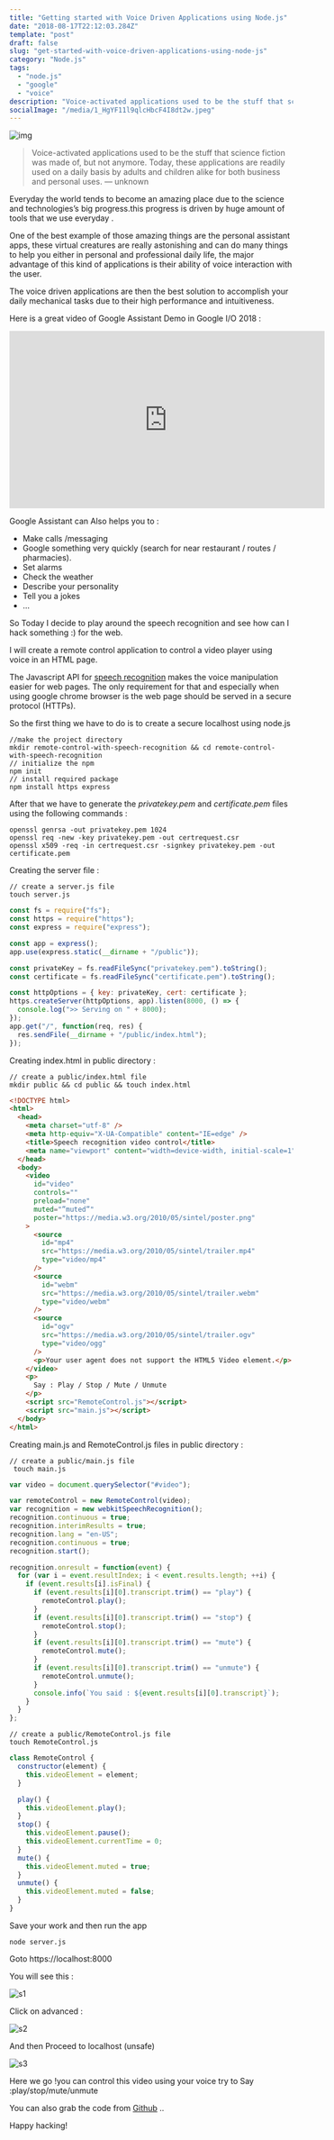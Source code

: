 ```yaml
---
title: "Getting started with Voice Driven Applications using Node.js"
date: "2018-08-17T22:12:03.284Z"
template: "post"
draft: false
slug: "get-started-with-voice-driven-applications-using-node-js"
category: "Node.js"
tags:
  - "node.js"
  - "google"
  - "voice"
description: "Voice-activated applications used to be the stuff that science fiction was made of, but not anymore. Today, these applications are readily used on a daily basis by adults and children alike for both business and personal uses..."
socialImage: "/media/1_HgYF11l9qlcHbcF4I8dt2w.jpeg"
---
```


![img](/media/1_HgYF11l9qlcHbcF4I8dt2w.jpeg)

> Voice-activated applications used to be the stuff that science fiction was made of, but not anymore. Today, these applications are readily used on a daily basis by adults and children alike for both business and personal uses. — unknown

Everyday the world tends to become an amazing place due to the science and technologies’s big progress.this progress is driven by huge amount of tools that we use everyday .

One of the best example of those amazing things are the personal assistant apps, these virtual creatures are really astonishing and can do many things to help you either in personal and professional daily life, the major advantage of this kind of applications is their ability of voice interaction with the
user.

The voice driven applications are then the best solution to accomplish your daily mechanical tasks due to their high performance and
intuitiveness.

Here is a great video of Google Assistant Demo in Google I/O 2018 :

<iframe width="560" height="315" src="https://www.youtube.com/embed/d40jgFZ5hXk"
frameborder="0"
allow="accelerometer; autoplay; encrypted-media; gyroscope; picture-in-picture"
allowfullscreen></iframe>

Google Assistant can Also helps you to :

- Make calls /messaging
- Google something very quickly (search for near restaurant / routes / pharmacies).
- Set alarms
- Check the weather
- Describe your personality
- Tell you a jokes
- …

So Today I decide to play around the speech recognition and see how can I hack something :) for the web.

I will create a remote control application to control a video player using voice in an HTML page.

The Javascript API for [speech recognition](https://w3c.github.io/speech-api/speechapi.html) makes the voice manipulation easier for web pages. The only requirement for that and especially when using google chrome browser is the web page should be served in a secure protocol (HTTPs).

So the first thing we have to do is to create a secure localhost using node.js

```
//make the project directory
mkdir remote-control-with-speech-recognition && cd remote-control-with-speech-recognition
// initialize the npm
npm init
// install required package
npm install https express

```

After that we have to generate the _privatekey.pem_ and _certificate.pem_ files using the following commands :

```
openssl genrsa -out privatekey.pem 1024
openssl req -new -key privatekey.pem -out certrequest.csr
openssl x509 -req -in certrequest.csr -signkey privatekey.pem -out certificate.pem
```

Creating the server file :

```
// create a server.js file
touch server.js
```

```javascript
const fs = require("fs");
const https = require("https");
const express = require("express");

const app = express();
app.use(express.static(__dirname + "/public"));

const privateKey = fs.readFileSync("privatekey.pem").toString();
const certificate = fs.readFileSync("certificate.pem").toString();

const httpOptions = { key: privateKey, cert: certificate };
https.createServer(httpOptions, app).listen(8000, () => {
  console.log(">> Serving on " + 8000);
});
app.get("/", function(req, res) {
  res.sendFile(__dirname + "/public/index.html");
});
```

Creating index.html in public directory :

```
// create a public/index.html file
mkdir public && cd public && touch index.html

```

```html
<!DOCTYPE html>
<html>
  <head>
    <meta charset="utf-8" />
    <meta http-equiv="X-UA-Compatible" content="IE=edge" />
    <title>Speech recognition video control</title>
    <meta name="viewport" content="width=device-width, initial-scale=1" />
  </head>
  <body>
    <video
      id="video"
      controls=""
      preload="none"
      muted="”muted”"
      poster="https://media.w3.org/2010/05/sintel/poster.png"
    >
      <source
        id="mp4"
        src="https://media.w3.org/2010/05/sintel/trailer.mp4"
        type="video/mp4"
      />
      <source
        id="webm"
        src="https://media.w3.org/2010/05/sintel/trailer.webm"
        type="video/webm"
      />
      <source
        id="ogv"
        src="https://media.w3.org/2010/05/sintel/trailer.ogv"
        type="video/ogg"
      />
      <p>Your user agent does not support the HTML5 Video element.</p>
    </video>
    <p>
      Say : Play / Stop / Mute / Unmute
    </p>
    <script src="RemoteControl.js"></script>
    <script src="main.js"></script>
  </body>
</html>
```

Creating main.js and RemoteControl.js files in public directory :

```
// create a public/main.js file
 touch main.js
```

```js
var video = document.querySelector("#video");

var remoteControl = new RemoteControl(video);
var recognition = new webkitSpeechRecognition();
recognition.continuous = true;
recognition.interimResults = true;
recognition.lang = "en-US";
recognition.continuous = true;
recognition.start();

recognition.onresult = function(event) {
  for (var i = event.resultIndex; i < event.results.length; ++i) {
    if (event.results[i].isFinal) {
      if (event.results[i][0].transcript.trim() == "play") {
        remoteControl.play();
      }
      if (event.results[i][0].transcript.trim() == "stop") {
        remoteControl.stop();
      }
      if (event.results[i][0].transcript.trim() == "mute") {
        remoteControl.mute();
      }
      if (event.results[i][0].transcript.trim() == "unmute") {
        remoteControl.unmute();
      }
      console.info(`You said : ${event.results[i][0].transcript}`);
    }
  }
};
```

```
// create a public/RemoteControl.js file
touch RemoteControl.js
```

```js
class RemoteControl {
  constructor(element) {
    this.videoElement = element;
  }

  play() {
    this.videoElement.play();
  }
  stop() {
    this.videoElement.pause();
    this.videoElement.currentTime = 0;
  }
  mute() {
    this.videoElement.muted = true;
  }
  unmute() {
    this.videoElement.muted = false;
  }
}
```

Save your work and then run the app

```
node server.js

```

Goto https://localhost:8000

You will see this :

![s1](/media/1_h3YboNd4YmvJzOFnV54VzQ.jpeg)

Click on advanced :

![s2](/media/1_74wB1up3KDuYJv6DBZAZbQ.png)

And then Proceed to localhost (unsafe)

![s3](/media/1_Bksq-xaS0ByW6d9qlSk4aw.png)

Here we go !you can control this video using your voice try to Say :play/stop/mute/unmute

You can also grab the code from [Github](https://github.com/AbderrahimSoubaiElidrissi/remote-control-with-speech-recognition) ..

Happy hacking!
